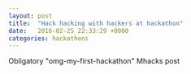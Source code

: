 ```yaml
---
layout: post
title:  "Hack hacking with hackers at hackathon"
date:   2016-02-25 22:33:29 +0000
categories: hackathons 
---
```


Obligatory "omg-my-first-hackathon" Mhacks post

